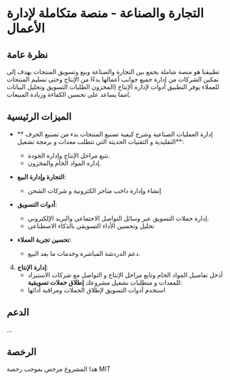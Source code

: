 # التجارة والصناعة - منصة متكاملة لإدارة الأعمال

## نظرة عامة
تطبيقنا هو منصة شاملة يجمع بين التجارة والصناعة وبيع وتسويق المنتجات يهدف إلى تمكين الشركات من إدارة جميع جوانب أعمالها بدءًا من الإنتاج وحتى تسليم المنتجات للعملاء يوفر التطبيق أدوات لإدارة الإنتاج (المخزون الطلبات التسويق وتحليل البيانات )مما يساعد على تحسين الكفاءة وزيادة المبيعات.

## الميزات الرئيسية
- ** إدارة العمليات الصناعية وشرح كيفية تصنيع المنتجات بدء من تصنيع الحرف التقليدية و التقنيات الحديثة التي تتطلب معدات و برمجة تشغيل**: 
  - تتبع مراحل الإنتاج وإدارة الجودة.
  - إدارة المواد الخام والمخزون.

- **التجارة وإدارة البيع**: 
  - إنشاء وإدارة داخب متاجر الكترونية و شركات الشحن

- **أدوات التسويق**: 
  - إدارة حملات التسويق عبر وسائل التواصل الاجتماعي والبريد الإلكتروني.
  - تحليل وتحسين الأداء التسويقي بالذكاء الاصطناعي
- **تحسين تجربة العملاء**:
  - دعم الدردشة المباشرة وخدمات ما بعد البيع.

4. **إدارة الإنتاج**: 
   - أدخل تفاصيل المواد الخام وتابع مراحل الإنتاج و التواصل مع شركات الاستيراد للمعدات و متطلبات تشغيل مشروعك
**إطلاق حملات تسويقية**: 
   - استخدم أدوات التسويق لإطلاق الحملات ومراقبة أدائها
## الدعم
...

## الرخصة
هذا المشروع مرخص بموجب رخصة MIT
